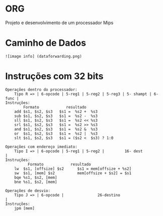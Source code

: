 # ORG
Projeto e desenvolvimento de um processador Mips

# Caminho de Dados
    ![image info] (dataforwarding.png)

# Instruções com 32 bits
    Operações dentro do processador: 
        Tipo R => | 6-opcode | 5-reg1 | 5-reg2 | 5-reg3 | 5- shampt | 6-func |
    Instruções:
            Formato            resultado
        add $s1, $s2, $s3   $s1 =  %s2 +  %s3
        sub $s1, $s2, $s3   $s1 =  %s2 -  %s3
        sll $s1, $s2, $s3   $s1 =  %s2 << %s3
        srl $s1, $s2, $s3   $s1 =  %s2 >> %s3
        and $s1, $s2, $s3   $s1 =  %s2 &  %s3
        or  $s1, $s2, $s3   $s1 =  %s2 |  %s3
        slt $s1, $s2, $s3   $s1 = ($s2 <  $s3) ? 1:0

    Operações com endereço imediato:
        Tipo I => | 6-opcode | 5-reg1 | 5-reg2 |         16- dest            |
    Instruções:
              Formato            resultado
        lw  $s1, [offsize] $s2      $s1 = mem[offsize + %s2]
        sw  $s1, [mem] $s2          mem[offsize + $s2] = $s1
        bqe %s1, $s2, [mem]         
        bne %s1, $s2, [mem]         

    Operações de desvio:
        Tipo J => | 6-opcode |               26-destino                      |
    Instruções:
        jpm [mem]
    

